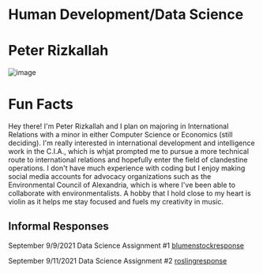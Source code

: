 # Human Development/Data Science

# Peter Rizkallah

![image](https://mail.google.com/mail/u/2?ui=2&ik=f9a9545789&attid=0.1&permmsgid=msg-f:1710639199472996058&th=17bd6949df724eda&view=fimg&sz=s0-l75-ft&attbid=ANGjdJ9iglu7xrGBC3GDVM8K_nSo81MQnp7KxQq38ypW7cqfOVV-jU2x9ynMj310FgaxuXOIBeZEaycNCUKeEOfvcbcXWRkpvSmSe5lC3EEj0gqvHMjFkhuYQqpVvMc&disp=emb&realattid=77847c4f91078691_0.1.1)

# Fun Facts
Hey there! I'm Peter Rizkallah and I plan on majoring in International Relations with a minor in either Computer Science or Economics (still deciding). I'm really interested in international development and intelligence work in the C.I.A., which is whjat prompted me to pursue a more technical route to international relations and hopefully enter the field of clandestine operations. I don't have much experience with coding but I enjoy making social media accounts for advocacy organizations such as the Environmental Council of Alexandria, which is where I've been able to collaborate with environmentalists. A hobby that I hold close to my heart is violin as it helps me stay focused and fuels my creativity in music. 

## Informal Responses

September 9/9/2021 Data Science Assignment #1 [blumenstockresponse](blumenstock.html) 

September 9/11/2021 Data Science Assignment #2 [roslingresponse](rosling.html) 


